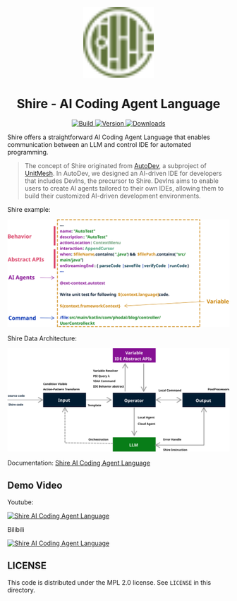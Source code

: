 <p align="center">
  <img src="plugin/src/main/resources/META-INF/pluginIcon.svg" width="160px" height="160px"  alt="logo" />
</p>
<h1 align="center">Shire - AI Coding Agent Language</h1>
<p align="center">
  <a href="https://github.com/phodal/shire/actions/workflows/build.yml">
    <img src="https://github.com/phodal/shire/workflows/Build/badge.svg" alt="Build" />
  </a>
  <a href="https://plugins.jetbrains.com/plugin/24549">
    <img src="https://img.shields.io/jetbrains/plugin/v/24549.svg" alt="Version" />
  </a>
  <a href="https://plugins.jetbrains.com/plugin/24549">
    <img src="https://img.shields.io/jetbrains/plugin/d/24549.svg" alt="Downloads" />
  </a>
</p>

Shire offers a straightforward AI Coding Agent Language
that enables communication between an LLM and control IDE for automated programming.

> The concept of Shire originated from [AutoDev](https://github.com/unit-mesh/auto-dev), a subproject
> of [UnitMesh](https://unitmesh.cc/). In AutoDev, we designed an AI-driven IDE for developers that includes DevIns, the
> precursor to Shire. DevIns aims to enable users to create AI agents tailored to their own IDEs, allowing them to build
> their customized AI-driven development environments.

Shire example:

![Shire Cheatsheet](docs/images/shire-sheet.svg)

Shire Data Architecture:

![Shire Data Architecture](docs/images/shire-data-flow.svg)

Documentation: [Shire AI Coding Agent Language](https://shire.phodal.com/)

## Demo Video

Youtube:

[![Shire AI Coding Agent Language](https://img.youtube.com/vi/z1ijWOL1rFY/0.jpg)](https://www.youtube.com/watch?v=z1ijWOL1rFY)

Bilibili

[![Shire AI Coding Agent Language](https://img.youtube.com/vi/z1ijWOL1rFY/0.jpg)](https://www.bilibili.com/video/BV1Lf421q7S7/)

## LICENSE

This code is distributed under the MPL 2.0 license. See `LICENSE` in this directory.
